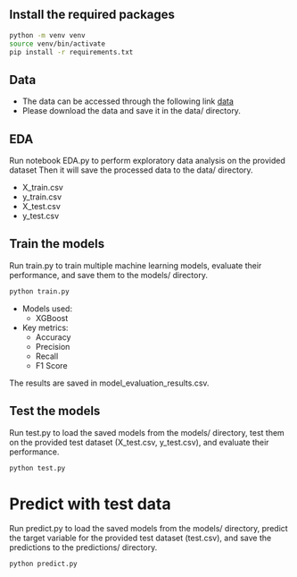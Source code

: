 ## Install the required packages
```bash
python -m venv venv
source venv/bin/activate
pip install -r requirements.txt
```

## Data
- The data can be accessed through the following link [data](https://drive.google.com/drive/folders/15RoDhY-ziadMpKcXYVoCf_3lhKqcHNVx)
- Please download the data and save it in the data/ directory.

## EDA
Run notebook EDA.py to perform exploratory data analysis on the provided dataset 
Then it will save the processed data to the data/ directory.
- X_train.csv
- y_train.csv
- X_test.csv
- y_test.csv



## Train the models
Run train.py to train multiple machine learning models, evaluate their performance, and save them to the models/ directory.
```bash
python train.py
```

- Models used:
  - XGBoost
- Key metrics:
  - Accuracy
  - Precision
  - Recall
  - F1 Score

The results are saved in model_evaluation_results.csv.


## Test the models
Run test.py to load the saved models from the models/ directory, test them on the provided test dataset (X_test.csv, y_test.csv), and evaluate their performance.
```bash
python test.py
```


# Predict with test data
Run predict.py to load the saved models from the models/ directory, predict the target variable for the provided test dataset (test.csv), and save the predictions to the predictions/ directory.
```bash
python predict.py
```

